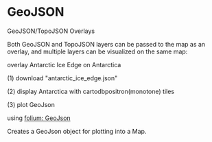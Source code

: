 GeoJSON
===============

GeoJSON/TopoJSON Overlays

Both GeoJSON and TopoJSON layers can be passed to the map as an overlay, 
and multiple layers can be visualized on the same map:

overlay Antarctic Ice Edge on Antarctica

(1) download "antarctic_ice_edge.json"

(2) display  Antarctica with 
cartodbpositron(monotone) tiles

(3) plot GeoJson

using
[folium: GeoJson](https://python-visualization.github.io/folium/modules.html#folium.features.GeoJson)

Creates a GeoJson object for plotting into a Map.

